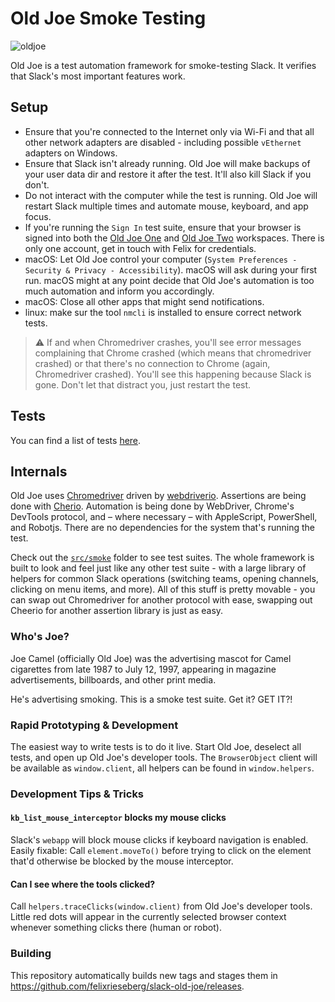 # Old Joe Smoke Testing

![oldjoe](https://user-images.githubusercontent.com/1426799/56905640-df966d80-6aa0-11e9-9338-8f083bd73a1a.jpg)

Old Joe is a test automation framework for smoke-testing Slack. It verifies that Slack's most important features
work.

## Setup

 * Ensure that you're connected to the Internet only via Wi-Fi and that all other network adapters are disabled - including possible `vEthernet` adapters on Windows.
 * Ensure that Slack isn't already running. Old Joe will make backups of your user data dir and restore it after the test. It'll also kill Slack if you don't.
 * Do not interact with the computer while the test is running. Old Joe will restart Slack multiple times and automate mouse, keyboard, and app focus.
 * If you're running the `Sign In` test suite, ensure that your browser is signed into both the [Old Joe One](https://old-joe.slack.com) and [Old Joe Two](https://oldjoetwo.slack.com) workspaces. There is only one account, get in touch with Felix for credentials.
 * macOS: Let Old Joe control your computer (`System Preferences - Security & Privacy - Accessibility`). macOS will ask during your first run. macOS might at any point decide that Old Joe's automation is too much automation and inform you accordingly.
 * macOS: Close all other apps that might send notifications.
 * linux: make sur the tool `nmcli` is installed to ensure correct network tests.

> :warning: If and when Chromedriver crashes, you'll see error messages complaining that Chrome crashed (which means that chromedriver crashed) or that there's no connection to Chrome (again, Chromedriver crashed). You'll see this happening because Slack is gone. Don't let that distract you, just restart the test.

## Tests
You can find a list of tests [here](docs/tests.md).

## Internals
Old Joe uses [Chromedriver](http://chromedriver.chromium.org/) driven by [webdriverio](https://webdriver.io/docs/api.html). Assertions are being done with [Cherio](https://github.com/cheeriojs/cheerio). Automation is being done by WebDriver, Chrome's DevTools protocol, and – where necessary – with AppleScript, PowerShell, and Robotjs. There are no dependencies for the system that's running the test.

Check out the [`src/smoke`](src/smoke) folder to see test suites. The whole framework is built to look and feel just like any other test suite - with a large library of helpers for common Slack operations (switching teams, opening channels, clicking on menu items, and more). All of this stuff is pretty movable - you can swap out Chromedriver for another protocol with ease, swapping out Cheerio for another assertion library is just as easy.

### Who's Joe?
Joe Camel (officially Old Joe) was the advertising mascot for Camel cigarettes from late 1987 to July 12, 1997, appearing in magazine advertisements, billboards, and other print media.

He's advertising smoking. This is a smoke test suite. Get it? GET IT?!

### Rapid Prototyping & Development

The easiest way to write tests is to do it live. Start Old Joe, deselect all tests, and open up Old Joe's developer tools. The `BrowserObject` client will be available as `window.client`, all helpers can be found in `window.helpers`.

### Development Tips & Tricks

#### `kb_list_mouse_interceptor` blocks my mouse clicks

Slack's `webapp` will block mouse clicks if keyboard navigation is enabled. Easily fixable: Call `element.moveTo()` before trying to click on the element that'd otherwise be blocked by the mouse interceptor.

#### Can I see where the tools clicked?

Call `helpers.traceClicks(window.client)` from Old Joe's developer tools. Little red dots will appear in the currently selected browser context whenever something clicks there (human or robot).

### Building
This repository automatically builds new tags and stages them in https://github.com/felixrieseberg/slack-old-joe/releases.
